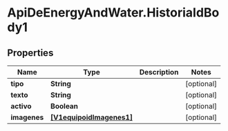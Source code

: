 # ApiDeEnergyAndWater.HistoriaIdBody1

## Properties
Name | Type | Description | Notes
------------ | ------------- | ------------- | -------------
**tipo** | **String** |  | [optional] 
**texto** | **String** |  | [optional] 
**activo** | **Boolean** |  | [optional] 
**imagenes** | [**[V1equipoidImagenes1]**](V1equipoidImagenes1.md) |  | [optional] 
